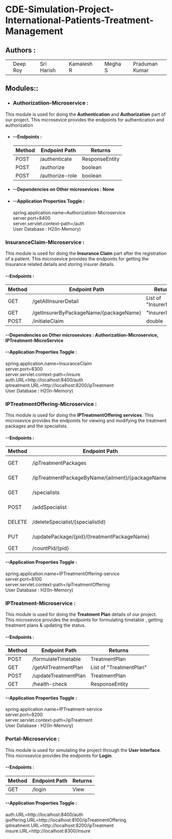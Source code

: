 # CDE-Simulation-Project-International-Patients-Treatment-Management

## Authors :

<table>
  <tr>
      <td>
        <a href="https://github.com/DRoy7"><td>Deep Roy</td></a>
        </td>
      <td>
        <a href="https://github.com/sriharish252"><td>Sri Harish</td></a>
        </td>
      <td>
        <a href="https://github.com/Kamalesh8"><td>Kamalesh R</td></a>
        </td>
      <td>
        <a href="https://github.com/Megha0699"><td>Megha S</td></a>
        </td>
      <td>
        <a href="https://github.com/greninja199"><td>Praduman Kumar</td></a>
        </td>
    </tr>
</table>

## Modules::

* ### Authorizatiion-Microservice :
This module is used for doing the **Authentication** and **Authorization** part of our project. 
This microsevice provides the endpoints for authentication and authorization

  * #### --Endpoints : 
    <table>
        <thead>
            <th>Method</th>
            <th>Endpoint Path</th>
            <th>Returns</th>
        </thead>
        <tbody>
            <tr>
                <td>POST</td>
                <td>/authenticate</td>
                <td>ResponseEntity</td>
            </tr>
            <tr>
                <td>POST</td>
                <td>/authorize</td>
                <td>boolean</td>
            </tr>
            <tr>
                <td>POST</td>
                <td>/authorize-role</td>
                <td>boolean</td>
            </tr>
        </tbody>
    </table>

  * #### --Dependencies on Other microsevices : **None**

  * #### --Application Properties Toggle :<br/>
    spring.application.name=Authorizatiion-Microservice<br/>
    server.port=8400<br/>
    server.servlet.context-path=/auth<br/>
    User Database : H2(In-Memory)<br/>

### InsuranceClaim-Microservice :
This module is used for doing the **Insurance Claim** part after the registration of a patient. 
This microsevice provides the endpoints for getting the Insurance related details and storing insurer details.

#### --Endpoints : 
<table>
    <thead>
        <th>Method</th>
        <th>Endpoint Path</th>
        <th>Returns</th>
    </thead>
    <tbody>
        <tr>
            <td>GET</td>
            <td>/getAllInsurerDetail</td>
            <td>List of "InsurerDetail"</td>
        </tr>
        <tr>
            <td>GET</td>
            <td>/getInsurerByPackageName/{packageName}</td>
            <td>"InsurerDetail"</td>
        </tr>
        <tr>
            <td>POST</td>
            <td>/initiateClaim</td>
            <td>double</td>
        </tr>
    </tbody>
</table>

#### --Dependencies on Other microsevices : **Authorizatiion-Microservice**, **IPTreatment-MicroService**

#### --Application Properties Toggle :<br/>
spring.application.name=InsuranceClaim<br/>
server.port=8300<br/>
server.servlet.context-path=/insure<br/>
auth.URL=http://localhost:8400/auth<br/>
iptreatment.URL=http://localhost:8200/ipTreatment<br/>
User Database : H2(In-Memory)<br/>


### IPTreatmentOffering-Microservice :
This module is used for doing the **IPTreatmentOffering services**. 
This microsevice provides the endpoints for viewing and modifying the treatment packages and the specialists.

#### --Endpoints : 
<table>
    <thead>
        <th>Method</th>
        <th>Endpoint Path</th>
        <th>Returns</th>
    </thead>
    <tbody>
        <tr>
            <td>GET</td>
            <td>/ipTreatmentPackages</td>
            <td>List of "IPTreatmentPackage"</td>
        </tr>
        <tr>
            <td>GET</td>
            <td>/ipTreatmentPackageByName/{ailment}/{packageName}</td>
            <td>List of "IPTreatmentPackage"></td>
        </tr>
        <tr>
            <td>GET</td>
            <td>/specialists</td>
            <td>List of "SpecialistDetail"></td>
        </tr>
        <tr>
            <td>POST</td>
            <td>/addSpecialist</td>
            <td>ResponseEntity of String type</td>
        </tr>
        <tr>
            <td>DELETE</td>
            <td>/deleteSpecialist/{specialistId}</td>
            <td>ResponseEntity of String type></td>
        </tr>
        <tr>
            <td>PUT</td>
            <td>/updatePackage/{pid}/{treatmentPackageName}</td>
            <td>ResponseEntity of String type</td>
        </tr>
        <tr>
            <td>GET</td>
            <td>/countPid/{pid}</td>
            <td>boolean</td>
        </tr>
    </tbody>
</table>

#### --Application Properties Toggle : <br/>
spring.application.name=IPTreatmentOffering-service<br/>
server.port=8100<br/>
server.servlet.context-path=/ipTreatmentOffering<br/>
User Database : H2(In-Memory)<br/>

### IPTreatment-Microservice :
This module is used for doing the **Treatment Plan** details of our project. 
This microsevice provides the endpoints for formulating timetable , getting treatment plans & updating the status.

#### --Endpoints : 
<table>
    <thead>
        <th>Method</th>
        <th>Endpoint Path</th>
        <th>Returns</th>
    </thead>
    <tbody>
        <tr>
            <td>POST</td>
            <td>/formulateTimetable</td>
            <td>TreatmentPlan</td>
        </tr>
        <tr>
            <td>GET</td>
            <td>/getAllTreatmentPlan</td>
            <td>List of "TreatmentPlan"</td>
        </tr>
        <tr>
            <td>POST</td>
            <td>/updateTreatmentPlan</td>
            <td>TreatmentPlan</td>
        </tr>
        <tr>
            <td>GET</td>
            <td>/health-check</td>
            <td>ResponseEntity</td>
        </tr>
    </tbody>
</table>

#### --Application Properties Toggle : <br/>
spring.application.name=IPTreatment-service<br/>
server.port=8200<br/>
server.servlet.context-path=/ipTreatment<br/>
User Database : H2(In-Memory)<br/>

### Portal-Microservice :
This module is used for simulating the project through the **User Interface**. 
This microsevice provides the endpoints for **Login**.

#### --Endpoints : 
<table>
    <thead>
        <th>Method</th>
        <th>Endpoint Path</th>
        <th>Returns</th>
    </thead>
    <tbody>
        <tr>
            <td>GET</td>
            <td>/login</td>
            <td>View</td>
        </tr>
    </tbody>
</table>

#### --Application Properties Toggle : <br/>
auth.URL=http://localhost:8400/auth<br/>
ipoffering.URL=http://localhost:8100/ipTreatmentOffering<br/>
iptreatment.URL=http://localhost:8200/ipTreatment<br/>
insure.URL=http://localhost:8300/insure<br/>




